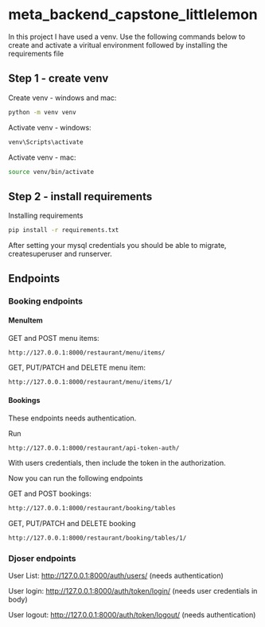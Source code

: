 # meta_backend_capstone_littlelemon
In this project I have used a venv. Use the following commands below to create and activate a viritual environment followed by installing the requirements file

## Step 1 - create venv
Create venv - windows and mac:
```bash
python -m venv venv
```

Activate venv - windows:
```bash
venv\Scripts\activate
```

Activate venv - mac:
```bash
source venv/bin/activate
```

## Step 2 - install requirements
Installing requirements
```bash
pip install -r requirements.txt
```

After setting your mysql credentials you should be able to migrate, createsuperuser and runserver.

## Endpoints
### Booking endpoints
#### MenuItem
GET and POST menu items:
```bash
http://127.0.0.1:8000/restaurant/menu/items/
```

GET, PUT/PATCH and DELETE menu item:
```bash
http://127.0.0.1:8000/restaurant/menu/items/1/
```


#### Bookings
These endpoints needs authentication.

Run
```bash
http://127.0.0.1:8000/restaurant/api-token-auth/
```
With users credentials, then include the token in the authorization.

Now you can run the following endpoints

GET and POST bookings:
```bash
http://127.0.0.1:8000/restaurant/booking/tables
```

GET, PUT/PATCH and DELETE booking
```bash
http://127.0.0.1:8000/restaurant/booking/tables/1/
```


### Djoser endpoints
User List: http://127.0.0.1:8000/auth/users/ (needs authentication)

User login: http://127.0.0.1:8000/auth/token/login/ (needs user credentials in body)

User logout: http://127.0.0.1:8000/auth/token/logout/ (needs authentication)